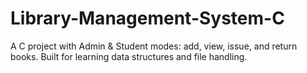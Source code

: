 # Library-Management-System-C
A C project with Admin & Student modes: add, view, issue, and return books. Built for learning data structures and file handling.
